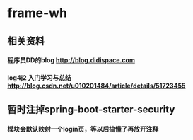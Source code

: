 # frame-wh

## 相关资料
#### 程序员DD的blog http://blog.didispace.com
#### log4j2 入门学习与总结 http://blog.csdn.net/u010201484/article/details/51723455


## 暂时注掉spring-boot-starter-security
#### 模块会默认映射一个login页，等以后搞懂了再放开注释

